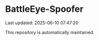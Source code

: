 # BattleEye-Spoofer

Last updated: 2025-06-10 07:47:20

This repository is automatically maintained.

